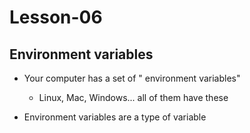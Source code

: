 # Lesson-06

## Environment variables
- Your computer has a set of " environment variables"
    - Linux, Mac, Windows... all of them have these

- Environment variables are a type of variable
